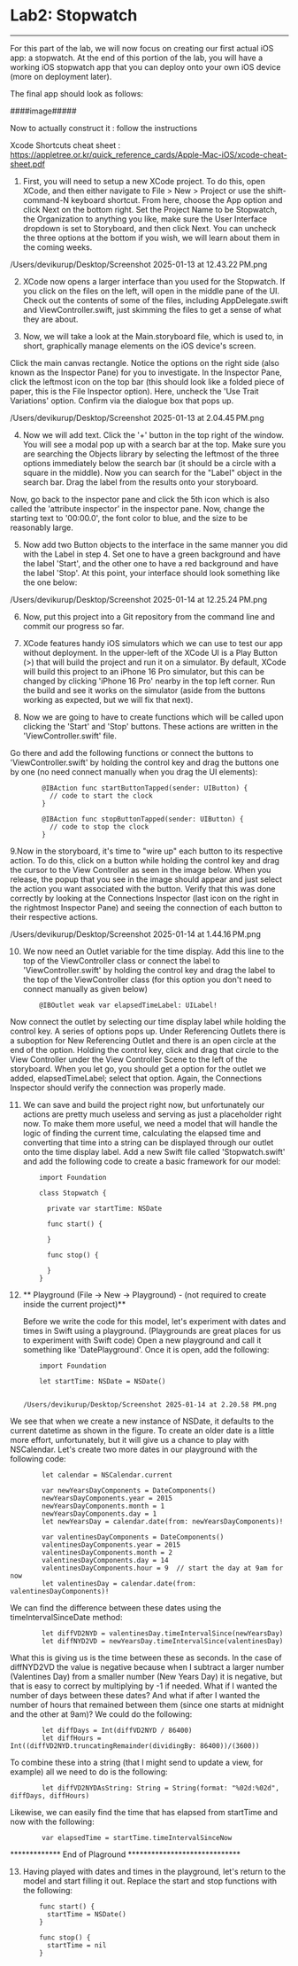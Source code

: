 # Lab2: Stopwatch

---
For this part of the lab, we will now focus on creating our first actual iOS app: a stopwatch. At the end of this portion of the lab, you will have a working iOS stopwatch app that you can deploy onto your own iOS device (more on deployment later).

The final app should look as follows:



####image#####

Now to actually construct it : follow the instructions

Xcode Shortcuts cheat sheet : https://appletree.or.kr/quick_reference_cards/Apple-Mac-iOS/xcode-cheat-sheet.pdf

1. First, you will need to setup a new XCode project. To do this, open XCode, and then either navigate to File > New > Project or use the shift-command-N keyboard shortcut. From here, choose the App option and click Next on the bottom right. Set the Project Name to be Stopwatch, the Organization to anything you like, make sure the User Interface dropdown is set to Storyboard, and then click Next. You can uncheck the three options at the bottom if you wish, we will learn about them in the coming weeks.

/Users/devikurup/Desktop/Screenshot 2025-01-13 at 12.43.22 PM.png

2. XCode now opens a larger interface than you used for the Stopwatch. If you click on the files on the left, will open in the middle pane of the UI. Check out the contents of some of the files, including AppDelegate.swift and ViewController.swift, just skimming the files to get a sense of what they are about. 

3. Now, we will take a look at the Main.storyboard file, which is used to, in short, graphically manage elements on the iOS device's screen. 

Click the main canvas rectangle. Notice the options on the right side (also known as the Inspector Pane) for you to investigate. In the Inspector Pane, click the leftmost icon on the top bar (this should look like a folded piece of paper, this is the File Inspector option). Here, uncheck the 'Use Trait Variations' option. Confirm via the dialogue box that pops up.

/Users/devikurup/Desktop/Screenshot 2025-01-13 at 2.04.45 PM.png

4. Now we will add text. Click the '+' button in the top right of the window. You will see a modal pop up with a search bar at the top. Make sure you are searching the Objects library by selecting the leftmost of the three options immediately below the search bar (it should be a circle with a square in the middle). Now you can search for the "Label" object in the search bar. Drag the label from the results onto your storyboard.

Now, go back to the inspector pane and click the 5th icon which is also called the 'attribute inspector' in the inspector pane. Now, change the starting text to '00:00.0', the font color to blue, and the size to be reasonably large.

5. Now add two Button objects to the interface in the same manner you did with the Label in step 4. Set one to have a green background and have the label 'Start', and the other one to have a red background and have the label 'Stop'. At this point, your interface should look something like the one below:

/Users/devikurup/Desktop/Screenshot 2025-01-14 at 12.25.24 PM.png

6. Now, put this project into a Git repository from the command line and commit our progress so far.

7. XCode features handy iOS simulators which we can use to test our app without deployment. In the upper-left of the XCode UI is a Play Button (>) that will build the project and run it on a simulator. By default, XCode will build this project to an iPhone 16 Pro simulator, but this can be changed by clicking 'iPhone 16 Pro' nearby in the top left corner. Run the build and see it works on the simulator (aside from the buttons working as expected, but we will fix that next).

8. Now we are going to have to create functions which will be called upon clicking the 'Start' and 'Stop' buttons. These actions are written in the 'ViewController.swift' file. 

Go there and add the following functions or connect the buttons to 'ViewController.swift' by holding the control key and drag the buttons one by one (no need connect manually when you drag the UI elements):


            @IBAction func startButtonTapped(sender: UIButton) {
              // code to start the clock
            }

            @IBAction func stopButtonTapped(sender: UIButton) {
              // code to stop the clock
            }

9.Now in the storyboard, it's time to "wire up" each button to its respective action. To do this, click on a button while holding the control key and drag the cursor to the View Controller as seen in the image below. When you release, the popup that you see in the image should appear and just select the action you want associated with the button. Verify that this was done correctly by looking at the Connections Inspector (last icon on the right in the rightmost Inspector Pane) and seeing the connection of each button to their respective actions.

/Users/devikurup/Desktop/Screenshot 2025-01-14 at 1.44.16 PM.png

10. We now need an Outlet variable for the time display. Add this line to the top of the ViewController class or connect the label to 'ViewController.swift' by holding the control key and drag the label to the top of the ViewController class (for this option you don't need to connect manually as given below)
    
            @IBOutlet weak var elapsedTimeLabel: UILabel!

Now connect the outlet by selecting our time display label while holding the control key. A series of options pops up. Under Referencing Outlets there is a suboption for New Referencing Outlet and there is an open circle at the end of the option. Holding the control key, click and drag that circle to the View Controller under the View Controller Scene to the left of the storyboard. When you let go, you should get a option for the outlet we added, elapsedTimeLabel; select that option. Again, the Connections Inspector should verify the connection was properly made.

11. We can save and build the project right now, but unfortunately our actions are pretty much useless and serving as just a placeholder right now. To make them more useful, we need a model that will handle the logic of finding the current time, calculating the elapsed time and converting that time into a string can be displayed through our outlet onto the time display label. Add a new Swift file called 'Stopwatch.swift' and add the following code to create a basic framework for our model:

            import Foundation

            class Stopwatch {
              
              private var startTime: NSDate

              func start() {

              }

              func stop() {

              }
            }
    
12. ** Playground (File -> New -> Playground) - (not required to create inside the current project)**
 
    Before we write the code for this model, let's experiment with dates and times in Swift using a playground. (Playgrounds are great places for us to experiment with Swift code) Open a new playground and call it something like 'DatePlayground'. Once it is open, add the following:

            import Foundation

            let startTime: NSDate = NSDate()
            
            
        /Users/devikurup/Desktop/Screenshot 2025-01-14 at 2.20.58 PM.png
        
   We see that when we create a new instance of NSDate, it defaults to the current datetime as shown in the figure. To create an older date is a little more effort, unfortunately, but it will give us a chance to play with NSCalendar. Let's create two more dates in our playground with the following code:
   
            let calendar = NSCalendar.current

            var newYearsDayComponents = DateComponents()
            newYearsDayComponents.year = 2015
            newYearsDayComponents.month = 1
            newYearsDayComponents.day = 1
            let newYearsDay = calendar.date(from: newYearsDayComponents)!

            var valentinesDayComponents = DateComponents()
            valentinesDayComponents.year = 2015
            valentinesDayComponents.month = 2
            valentinesDayComponents.day = 14
            valentinesDayComponents.hour = 9  // start the day at 9am for now
            let valentinesDay = calendar.date(from: valentinesDayComponents)!
            
We can find the difference between these dates using the timeIntervalSinceDate method:
   
            let diffVD2NYD = valentinesDay.timeIntervalSince(newYearsDay)
            let diffNYD2VD = newYearsDay.timeIntervalSince(valentinesDay)
   
            
What this is giving us is the time between these as seconds. In the case of diffNYD2VD the value is negative because when I subtract a larger number (Valentines Day) from a smaller number (New Years Day) it is negative, but that is easy to correct by multiplying by -1 if needed. What if I wanted the number of days between these dates? And what if after I wanted the number of hours that remained between them (since one starts at midnight and the other at 9am)? We could do the following:
   
            let diffDays = Int(diffVD2NYD / 86400)
            let diffHours = Int((diffVD2NYD.truncatingRemainder(dividingBy: 86400))/(3600))

To combine these into a string (that I might send to update a view, for example) all we need to do is the following:

            let diffVD2NYDAsString: String = String(format: "%02d:%02d", diffDays, diffHours)
            
Likewise, we can easily find the time that has elapsed from startTime and now with the following:

            var elapsedTime = startTime.timeIntervalSinceNow

************* End of Plaground *****************************

           
13. Having played with dates and times in the playground, let's return to the model and start filling it out. Replace the start and stop functions with the following:

            func start() {
              startTime = NSDate()
            }

            func stop() {
              startTime = nil
            }
